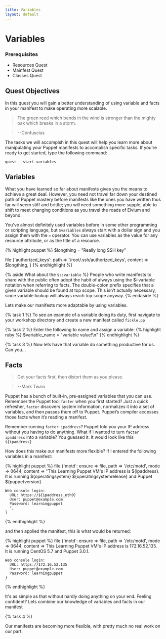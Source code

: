 ```yaml
---
title: Variables
layout: default
---
```


# Variables

### Prerequisites

- Resources Quest
- Mainfest Quest
- Classes Quest

## Quest Objectives

In this quest you will gain a better understanding of using variable and facts in your manifest to make operating more scalable. 

>The green reed which bends in the wind is stronger than the mighty oak which breaks in a storm.

> --Confuscius

The tasks we will accompish in this quest will help you learn more about manipulating your Puppet manifests to accomplish specific tasks. If you're ready to get started, type the following command:

	quest --start variables

## Variables

What you have learned so far about manifests gives you the means to achieve a great deal. However, you need not travel far down your destined path of Puppet mastery before manifests like the ones you have written thus far will seem stiff and brittle; you will need something more supple, able to shift to meet changing conditions as you travel the roads of Elvium and beyond.

You’ve almost definitely used variables before in some other programming or scripting language, but `$variables` always start with a dollar sign and you assign them with the `=` operator. You can use variables as the value for any resource attribute, or as the title of a resource.

{% highlight puppet %}
$longthing = "Really long SSH key"

file {'authorized_keys':
  path    => '/root/.ssh/authorized_keys',
  content => $longthing,
}
{% endhighlight %}

{% aside What about the `$::variable` %}
People who write manifests to share with the public often adopt the habit of always using the $::variable notation when referring to facts. The double-colon prefix specifies that a given variable should be found at top scope. This isn’t actually necessary, since variable lookup will always reach top scope anyway.
{% endaside %}

Lets make our manifests more adaptable by using variables.


{% task 1 %}
To see an example of a variable doing its duty, first navigate to your workshop directory and create a new manifest called `fickle.pp`
	
{% task 2 %}
Enter the following to name and assign a variable:
{% highlight ruby %}
$variable_name = "variable value!\n"
{% endhighlight %}

{% task 3 %}
Now lets have that variable do something productive for us. Can you...

## Facts

>Get your facts first, then distort them as you please.

> --Mark Twain

Puppet has a bunch of built-in, pre-assigned variables that you can use. Remember the Puppet tool `facter` when you first started? Just a quick refresher, `facter` discovers system information, normalizes it into a set of variables, and then passes them off to Puppet. Puppet’s compiler accesses those facts when it’s reading a manifest.

Remember running `facter ipaddress`? Puppet told you your IP address without you having to do anything. What if I wanted to turn `facter ipaddress` into a variable? You guessed it. It would look like this `${ipaddress}`

How does this make our manifests more flexible? If I entered the following variables in a manifest:

{% highlight puppet %}
	file {'motd':
	  ensure  => file,
	  path    => '/etc/motd',
	  mode    => 0644,
	  content => "This Learning Puppet VM's IP address is ${ipaddress}. It is running ${operatingsystem} ${operatingsystemrelease} and Puppet ${puppetversion}.

	Web console login:
	  URL: https://${ipaddress_eth0}
	  User: puppet@example.com
	  Password: learningpuppet
	  ",
	}
{% endhighlight %}

and then applied the manifest, this is what would be returned: 

{% highlight puppet %}
	file {'motd':
	  ensure  => file,
	  path    => '/etc/motd',
	  mode    => 0644,
	  content => This Learning Puppet VM's IP address is 172.16.52.135. It is running CentOS 5.7 and Puppet 3.0.1.

	Web console login:
	  URL: https://172.16.52.135
	  User: puppet@example.com
	  Password: learningpuppet
	}
{% endhighlight %}

It's as simple as that without hardly doing anything on your end. Feeling confident? Lets combine our knowledge of variables and facts in our manifest

{% task 4 %}


Our manifests are becoming more flexible, with pretty much no real work on our part.
